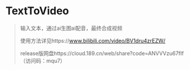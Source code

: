 # TextToVideo
>输入文本，通过ai生图ai配音，最终合成视频
>
>
>使用方法详见https://www.bilibili.com/video/BV1dru4zrEZW/
>
>
>release版网盘https://cloud.189.cn/web/share?code=ANVVVzu67fIf（访问码：mqu7）
